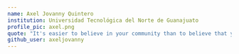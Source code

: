 ```yaml
---
name: Axel Jovanny Quintero
institution: Universidad Tecnológica del Norte de Guanajuato
profile_pic: axel.png
quote: "It's easier to believe in your community than to believe that you're alone, Fierro Pariente"
github_user: axeljovanny
---
```

